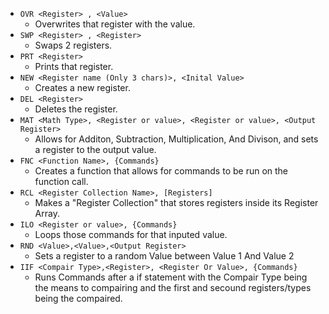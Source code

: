 - `OVR <Register> , <Value>`
    - Overwrites that register with the value.
- `SWP <Register> , <Register>`
    - Swaps 2 registers.
- `PRT <Register>`
    - Prints that register.
- `NEW <Register name (Only 3 chars)>, <Inital Value>`
    - Creates a new register.
- `DEL <Register>`
    - Deletes the register.
- `MAT <Math Type>, <Register or value>, <Register or value>, <Output Register>`
    -  Allows for Additon, Subtraction, Multiplication, And Divison, and sets a register to the output value.
- `FNC <Function Name>, {Commands}`
    -  Creates a function that allows for commands to be run on the function call.
- `RCL <Register Collection Name>, [Registers]`
    -  Makes a "Register Collection" that stores registers inside its Register Array.
- `ILO <Register or value>, {Commands}`
    -  Loops those commands for that inputed value.
- `RND <Value>,<Value>,<Output Register>`
    -  Sets a register to a random Value between Value 1 And Value 2
- `IIF <Compair Type>,<Register>, <Register Or Value>, {Commands}`
    -  Runs Commands after a if statement with the Compair Type being the means to compairing and the first and secound registers/types being the compaired.
